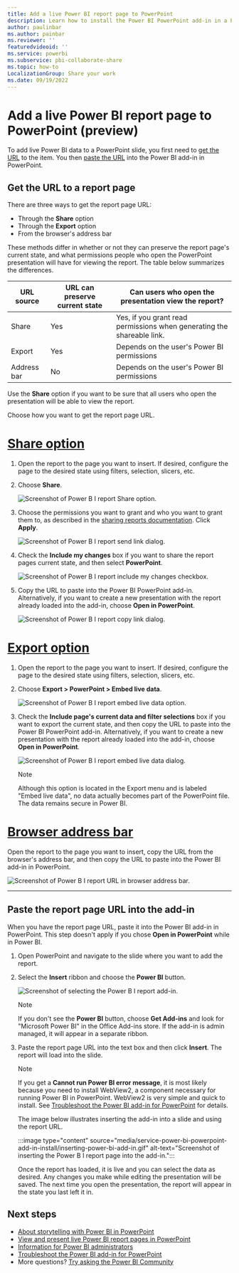 ```yaml
---
title: Add a live Power BI report page to PowerPoint
description: Learn how to install the Power BI PowerPoint add-in in a PowerPoint slide.
author: paulinbar
ms.author: painbar
ms.reviewer: ''
featuredvideoid: ''
ms.service: powerbi
ms.subservice: pbi-collaborate-share
ms.topic: how-to
LocalizationGroup: Share your work
ms.date: 09/19/2022
---
```


# Add a live Power BI report page to PowerPoint (preview)

To add live Power BI data to a PowerPoint slide, you first need to [get the URL](#get-the-report-page-url) to the item. You then [paste the URL](#paste-the-report-page-url-into-the-add-in) into the Power BI add-in in PowerPoint.

## Get the URL to a report page

There are three ways to get the report page URL:

* Through the **Share** option
* Through the **Export** option
* From the browser's address bar

These methods differ in whether or not they can preserve the report page's current state, and what permissions people who open the PowerPoint presentation will have for viewing the report. The table below summarizes the differences.

| URL source | URL can preserve current state | Can users who open the presentation view the report? |
|---------|---------|---------|
| Share     | Yes        | Yes, if you grant read permissions when generating the shareable link.        |
| Export     | Yes         |  Depends on the user's Power BI permissions |
| Address bar     | No        |  Depends on the user's Power BI permissions |

Use the **Share** option if you want to be sure that all users who open the presentation will be able to view the report.

Choose how you want to get the report page URL.

# [Share option](#tab/share)

1. Open the report to the page you want to insert. If desired, configure the page to the desired state using filters, selection, slicers, etc.

1. Choose **Share**.

    ![Screenshot of Power B I report Share option.](media/service-power-bi-powerpoint-add-in-install/share-report-option.png)

1. Choose the permissions you want to grant and who you want to grant them to, as described in the [sharing reports documentation](service-share-dashboards.md#share-a-report-via-link). Click **Apply**.

    ![Screenshot of Power B I report send link dialog.](media/service-power-bi-powerpoint-add-in-install/send-link-dialog.png)

1. Check the **Include my changes** box if you want to share the report pages current state, and then select **PowerPoint**.

    ![Screenshot of Power B I report include my changes checkbox.](media/service-power-bi-powerpoint-add-in-install/include-my-changes-checkbox.png)

1. Copy the URL to paste into the Power BI PowerPoint add-in. Alternatively, if you want to create a new presentation with the report already loaded into the add-in, choose **Open in PowerPoint**.

    ![Screenshot of Power B I report copy link dialog.](media/service-power-bi-powerpoint-add-in-install/copy-link-dialog.png)

# [Export option](#tab/export)

1. Open the report to the page you want to insert. If desired, configure the page to the desired state using filters, selection, slicers, etc.

1. Choose **Export > PowerPoint > Embed live data**.

    ![Screenshot of Power B I report embed live data option.](media/service-power-bi-powerpoint-add-in-install/embed-live-data-option.png)

1. Check the **Include page's current data and filter selections** box if you want to export the current state, and then copy the URL to paste into the Power BI PowerPoint add-in. Alternatively, if you want to create a new presentation with the report already loaded into the add-in, choose **Open in PowerPoint**.

    ![Screenshot of Power B I report embed live data dialog.](media/service-power-bi-powerpoint-add-in-install/embed-live-data-dialog.png)

    >[!NOTE]
    > Although this option is located in the Export menu and is labeled "Embed live data", no data actually becomes part of the PowerPoint file. The data remains secure in Power BI.

# [Browser address bar](#tab/addressbar)

Open the report to the page you want to insert, copy the URL from the browser's address bar, and then copy the URL to paste into the Power BI add-in in PowerPoint.

![Screenshot of Power B I report URL in browser address bar.](media/service-power-bi-powerpoint-add-in-install/report-page-url-address-bar.png)

---

## Paste the report page URL into the add-in

When you have the report page URL, paste it into the Power BI add-in in PowerPoint. This step doesn't apply if you chose **Open in PowerPoint** while in Power BI.

1. Open PowerPoint and navigate to the slide where you want to add the report.

1. Select the **Insert** ribbon and choose the **Power BI** button.

    ![Screenshot of selecting the Power B I report add-in.](media/service-power-bi-powerpoint-add-in-install/insert-power-bi-add-in.png)

    >[!NOTE]
    > If you don't see the **Power BI** button, choose **Get Add-ins** and look for "Microsoft Power BI" in the Office Add-ins store. If the add-in is admin managed, it will appear in a separate ribbon.

1. Paste the report page URL into the text box and then click **Insert**. The report will load into the slide.

    >[!NOTE]
    > If you get a **Cannot run Power BI error message**, it is most likely because you need to install WebView2, a component necessary for running Power BI in PowerPoint. WebView2 is very simple and quick to install. See [Troubleshoot the Power BI add-in for PowerPoint](./service-power-bi-powerpoint-add-in-troubleshoot.md) for details.

    The image below illustrates inserting the add-in into a slide and using the report URL.

    :::image type="content" source="media/service-power-bi-powerpoint-add-in-install/inserting-power-bi-add-in.gif" alt-text="Screenshot of inserting the Power B I report page into the add-in.":::

    Once the report has loaded, it is live and you can select the data as desired. Any changes you make while editing the presentation will be saved. The next time you open the presentation, the report will appear in the state you last left it in.

## Next steps

* [About storytelling with Power BI in PowerPoint](./service-power-bi-powerpoint-add-in-about.md)
* [View and present live Power BI report pages in PowerPoint](./service-power-bi-powerpoint-add-in-view-present.md)
* [Information for Power BI administrators](./service-power-bi-powerpoint-add-in-admin.md)
* [Troubleshoot the Power BI add-in for PowerPoint](./service-power-bi-powerpoint-add-in-troubleshoot.md)
* More questions? [Try asking the Power BI Community](https://community.powerbi.com/)
